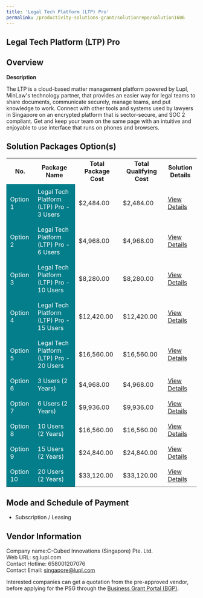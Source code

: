 ```yaml
---
title: 'Legal Tech Platform (LTP) Pro'
permalink: /productivity-solutions-grant/solutionrepo/solution1606
---
```


## Legal Tech Platform (LTP) Pro

## Overview

**Description**

The LTP is a cloud-based matter management platform powered by Lupl, MinLaw's technology partner, that provides an easier way for legal teams to share documents, communicate securely, manage teams, and put knowledge to work. Connect with other tools and systems used by lawyers in Singapore on an encrypted platform that is sector-secure, and SOC 2 compliant. Get and keep your team on the same page with an intuitive and enjoyable to use interface that runs on phones and browsers.

## Solution Packages Option(s)

<table>
<tr>
<th><b>No.</b></th>
<th><b>Package Name</b></th>
<th><b>Total Package Cost</b></th>
<th><b>Total Qualifying Cost</b></th>
<th><b>Solution Details</b></th>
</tr>
<tr>
<td style='padding: 10px; background-color: #037E8A; color: #FFFFFF;'>Option 1</td>
<td style='padding: 10px; background-color: #037E8A; color: #FFFFFF;'>Legal Tech Platform (LTP) Pro - 3 Users</td>
<td style='padding: 10px;'>$2,484.00</td>
<td style='padding: 10px;'>$2,484.00</td>
<td style='padding: 10px;'><a href='/images/psg/C-cubed_Desensitised_Annex_3_040822_Part_1.pdf' target='_blank'>View Details</a></td>
</tr>
<tr>
<td style='padding: 10px; background-color: #037E8A; color: #FFFFFF;'>Option 2</td>
<td style='padding: 10px; background-color: #037E8A; color: #FFFFFF;'>Legal Tech Platform (LTP) Pro - 6 Users</td>
<td style='padding: 10px;'>$4,968.00</td>
<td style='padding: 10px;'>$4,968.00</td>
<td style='padding: 10px;'><a href='/images/psg/C-cubed_Desensitised_Annex_3_040822_Part_2.pdf' target='_blank'>View Details</a></td>
</tr>
<tr>
<td style='padding: 10px; background-color: #037E8A; color: #FFFFFF;'>Option 3</td>
<td style='padding: 10px; background-color: #037E8A; color: #FFFFFF;'>Legal Tech Platform (LTP) Pro - 10 Users</td>
<td style='padding: 10px;'>$8,280.00</td>
<td style='padding: 10px;'>$8,280.00</td>
<td style='padding: 10px;'><a href='/images/psg/C-cubed_Desensitised_Annex_3_040822_Part_3.pdf' target='_blank'>View Details</a></td>
</tr>
<tr>
<td style='padding: 10px; background-color: #037E8A; color: #FFFFFF;'>Option 4</td>
<td style='padding: 10px; background-color: #037E8A; color: #FFFFFF;'>Legal Tech Platform (LTP) Pro - 15 Users</td>
<td style='padding: 10px;'>$12,420.00</td>
<td style='padding: 10px;'>$12,420.00</td>
<td style='padding: 10px;'><a href='/images/psg/C-cubed_Desensitised_Annex_3_040822_Part_4.pdf' target='_blank'>View Details</a></td>
</tr>
<tr>
<td style='padding: 10px; background-color: #037E8A; color: #FFFFFF;'>Option 5</td>
<td style='padding: 10px; background-color: #037E8A; color: #FFFFFF;'>Legal Tech Platform (LTP) Pro - 20 Users</td>
<td style='padding: 10px;'>$16,560.00</td>
<td style='padding: 10px;'>$16,560.00</td>
<td style='padding: 10px;'><a href='/images/psg/C-cubed_Desensitised_Annex_3_040822_Part_5.pdf' target='_blank'>View Details</a></td>
</tr>
<tr>
<td style='padding: 10px; background-color: #037E8A; color: #FFFFFF;'>Option 6</td>
<td style='padding: 10px; background-color: #037E8A; color: #FFFFFF;'>3 Users (2 Years)</td>
<td style='padding: 10px;'>$4,968.00</td>
<td style='padding: 10px;'>$4,968.00</td>
<td style='padding: 10px;'><a href='/images/psg/C_Cubed_LTP_Pro_100823_Desensitised_Annex3_Part1.pdf' target='_blank'>View Details</a></td>
</tr>
<tr>
<td style='padding: 10px; background-color: #037E8A; color: #FFFFFF;'>Option 7</td>
<td style='padding: 10px; background-color: #037E8A; color: #FFFFFF;'>6 Users (2 Years)</td>
<td style='padding: 10px;'>$9,936.00</td>
<td style='padding: 10px;'>$9,936.00</td>
<td style='padding: 10px;'><a href='/images/psg/C_Cubed_LTP_Pro_100823_Desensitised_Annex3_Part2.pdf' target='_blank'>View Details</a></td>
</tr>
<tr>
<td style='padding: 10px; background-color: #037E8A; color: #FFFFFF;'>Option 8</td>
<td style='padding: 10px; background-color: #037E8A; color: #FFFFFF;'>10 Users (2 Years)</td>
<td style='padding: 10px;'>$16,560.00</td>
<td style='padding: 10px;'>$16,560.00</td>
<td style='padding: 10px;'><a href='/images/psg/C_Cubed_LTP_Pro_100823_Desensitised_Annex3_Part3.pdf' target='_blank'>View Details</a></td>
</tr>
<tr>
<td style='padding: 10px; background-color: #037E8A; color: #FFFFFF;'>Option 9</td>
<td style='padding: 10px; background-color: #037E8A; color: #FFFFFF;'>15 Users (2 Years)</td>
<td style='padding: 10px;'>$24,840.00</td>
<td style='padding: 10px;'>$24,840.00</td>
<td style='padding: 10px;'><a href='/images/psg/C_Cubed_LTP_Pro_100823_Desensitised_Annex3_Part4.pdf' target='_blank'>View Details</a></td>
</tr>
<tr>
<td style='padding: 10px; background-color: #037E8A; color: #FFFFFF;'>Option 10</td>
<td style='padding: 10px; background-color: #037E8A; color: #FFFFFF;'>20 Users (2 Years)</td>
<td style='padding: 10px;'>$33,120.00</td>
<td style='padding: 10px;'>$33,120.00</td>
<td style='padding: 10px;'><a href='/images/psg/C_Cubed_LTP_Pro_100823_Desensitised_Annex3_Part5.pdf' target='_blank'>View Details</a></td>
</tr>
</table>

## Mode and Schedule of Payment

 - Subscription / Leasing

## Vendor Information

 Company name:C-Cubed Innovations (Singapore) Pte. Ltd.<br>Web URL: sg.lupl.com <br>Contact Hotline: 658001207076 <br>Contact Email: singapore@lupl.com 

Interested companies can get a quotation from the pre-approved vendor, before applying for the PSG through the <a href='https://www.businessgrants.gov.sg/' target='_blank' rel='noopener'>Business Grant Portal (BGP)</a>.

<script src="/jquery/resize-tables.js"></script>
